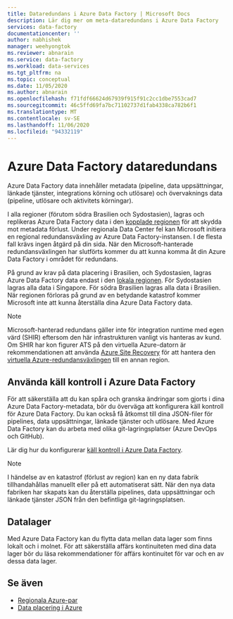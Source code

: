 ```yaml
---
title: Dataredundans i Azure Data Factory | Microsoft Docs
description: Lär dig mer om meta-dataredundans i Azure Data Factory
services: data-factory
documentationcenter: ''
author: nabhishek
manager: weehyongtok
ms.reviewer: abnarain
ms.service: data-factory
ms.workload: data-services
ms.tgt_pltfrm: na
ms.topic: conceptual
ms.date: 11/05/2020
ms.author: abnarain
ms.openlocfilehash: f71fdf66624d67939f915f91c2cc1dbe7553cad7
ms.sourcegitcommit: 46c5ffd69fa7bc71102737d1fab4338ca782b6f1
ms.translationtype: MT
ms.contentlocale: sv-SE
ms.lasthandoff: 11/06/2020
ms.locfileid: "94332119"
---
```

# <a name="azure-data-factory-data-redundancy"></a>**Azure Data Factory dataredundans**

Azure Data Factory data innehåller metadata (pipeline, data uppsättningar, länkade tjänster, integrations körning och utlösare) och övervaknings data (pipeline, utlösare och aktivitets körningar). 

I alla regioner (förutom södra Brasilien och Sydostasien), lagras och replikeras Azure Data Factory data i den [kopplade regionen](https://docs.microsoft.com/azure/best-practices-availability-paired-regions#azure-regional-pairs) för att skydda mot metadata förlust. Under regionala Data Center fel kan Microsoft initiera en regional redundansväxling av Azure Data Factory-instansen. I de flesta fall krävs ingen åtgärd på din sida. När den Microsoft-hanterade redundansväxlingen har slutförts kommer du att kunna komma åt din Azure Data Factory i området för redundans. 

På grund av krav på data placering i Brasilien, och Sydostasien, lagras Azure Data Factory data endast i den [lokala regionen](https://docs.microsoft.com/azure/storage/common/storage-redundancy#locally-redundant-storage). För Sydostasien lagras alla data i Singapore. För södra Brasilien lagras alla data i Brasilien. När regionen förloras på grund av en betydande katastrof kommer Microsoft inte att kunna återställa dina Azure Data Factory data.  

> [!NOTE]
> Microsoft-hanterad redundans gäller inte för integration runtime med egen värd (SHIR) eftersom den här infrastrukturen vanligt vis hanteras av kund. Om SHIR har kon figurer ATS på den virtuella Azure-datorn är rekommendationen att använda [Azure Site Recovery](https://docs.microsoft.com/azure/site-recovery/site-recovery-overview) för att hantera den [virtuella Azure-redundansväxlingen](https://docs.microsoft.com/azure/site-recovery/azure-to-azure-architecture) till en annan region.



## <a name="using-source-control-in-azure-data-factory"></a>**Använda käll kontroll i Azure Data Factory**

För att säkerställa att du kan spåra och granska ändringar som gjorts i dina Azure Data Factory-metadata, bör du överväga att konfigurera käll kontroll för Azure Data Factory. Du kan också få åtkomst till dina JSON-filer för pipelines, data uppsättningar, länkade tjänster och utlösare. Med Azure Data Factory kan du arbeta med olika git-lagringsplatser (Azure DevOps och GitHub). 

 Lär dig hur du konfigurerar [käll kontroll i Azure Data Factory](https://docs.microsoft.com/azure/data-factory/source-control). 

> [!NOTE]
> I händelse av en katastrof (förlust av region) kan en ny data fabrik tillhandahållas manuellt eller på ett automatiserat sätt. När den nya data fabriken har skapats kan du återställa pipelines, data uppsättningar och länkade tjänster JSON från den befintliga git-lagringsplatsen. 



## <a name="data-stores"></a>**Datalager**

Med Azure Data Factory kan du flytta data mellan data lager som finns lokalt och i molnet. För att säkerställa affärs kontinuiteten med dina data lager bör du läsa rekommendationer för affärs kontinuitet för var och en av dessa data lager. 

 

## <a name="see-also"></a>Se även

- [Regionala Azure-par](https://docs.microsoft.com/azure/best-practices-availability-paired-regions)
- [Data placering i Azure](https://azure.microsoft.com/global-infrastructure/data-residency/) 
